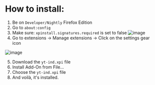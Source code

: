 # How to install:
1. Be on `Developer/Nightly` Firefox Edition
2. Go to `about:config`
3. Make sure: `xpinstall.signatures.required` is set to false ![image](https://github.com/jirafey/yt-invidious/assets/97115044/7cd7f197-ed45-4d48-8649-fb92313709f4)
4. Go to extensions -> Manage extensions -> Click on the settings gear icon

![image](https://github.com/jirafey/yt-invidious/assets/97115044/09523f73-9d46-473d-aee1-a54527304560)

5. Download the `yt-ind.xpi` file
6. Install Add-On from File... 
7. Choose the `yt-ind.xpi` file
8. And voilà, it's installed.
